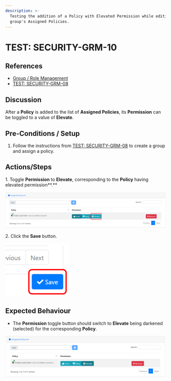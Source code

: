 ```yaml
---
description: >-
  Testing the addition of a Policy with Elevated Permission while editing a
  group's Assigned Policies.
---
```


# TEST: SECURITY-GRM-10

## References

* [Group / Role Management](broken-reference)
* [TEST: SECURITY-GRM-08](test-security-grm-06.md)

## Discussion

After a **Policy** is added to the list of **Assigned Policies**, its **Permission** can be toggled to a value of **Elevate**.

## Pre-Conditions / Setup

1. Follow the instructions from [TEST: SECURITY-GRM-08](test-security-grm-06.md) to create a group and assign a policy.

## Actions/Steps

1\. Toggle **Permission** to **Elevate**, corresponding to the **Policy** having elevated permission**.**

![](<../../../../../../../../../.gitbook/assets/image (190).png>)

2\. Click the **Save** button.

![](<../../../../../../../../../.gitbook/assets/image (68).png>)

## Expected Behaviour

* The **Permission** toggle button should switch to **Elevate** being darkened (selected) for the corresponding **Policy**.

![](<../../../../../../../../../.gitbook/assets/image (532).png>)

